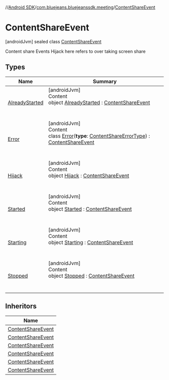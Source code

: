 //[Android SDK](../../../index.md)/[com.bluejeans.bluejeanssdk.meeting](../index.md)/[ContentShareEvent](index.md)



# ContentShareEvent  
 [androidJvm] sealed class [ContentShareEvent](index.md)

Content share Events Hijack here refers to over taking screen share

   


## Types  
  
|  Name |  Summary | 
|---|---|
| <a name="com.bluejeans.bluejeanssdk.meeting/ContentShareEvent.AlreadyStarted///PointingToDeclaration/"></a>[AlreadyStarted](-already-started/index.md)| <a name="com.bluejeans.bluejeanssdk.meeting/ContentShareEvent.AlreadyStarted///PointingToDeclaration/"></a>[androidJvm]  <br>Content  <br>object [AlreadyStarted](-already-started/index.md) : [ContentShareEvent](index.md)  <br><br><br>|
| <a name="com.bluejeans.bluejeanssdk.meeting/ContentShareEvent.Error///PointingToDeclaration/"></a>[Error](-error/index.md)| <a name="com.bluejeans.bluejeanssdk.meeting/ContentShareEvent.Error///PointingToDeclaration/"></a>[androidJvm]  <br>Content  <br>class [Error](-error/index.md)(**type**: [ContentShareErrorType](../-content-share-error-type/index.md)) : [ContentShareEvent](index.md)  <br><br><br>|
| <a name="com.bluejeans.bluejeanssdk.meeting/ContentShareEvent.Hijack///PointingToDeclaration/"></a>[Hijack](-hijack/index.md)| <a name="com.bluejeans.bluejeanssdk.meeting/ContentShareEvent.Hijack///PointingToDeclaration/"></a>[androidJvm]  <br>Content  <br>object [Hijack](-hijack/index.md) : [ContentShareEvent](index.md)  <br><br><br>|
| <a name="com.bluejeans.bluejeanssdk.meeting/ContentShareEvent.Started///PointingToDeclaration/"></a>[Started](-started/index.md)| <a name="com.bluejeans.bluejeanssdk.meeting/ContentShareEvent.Started///PointingToDeclaration/"></a>[androidJvm]  <br>Content  <br>object [Started](-started/index.md) : [ContentShareEvent](index.md)  <br><br><br>|
| <a name="com.bluejeans.bluejeanssdk.meeting/ContentShareEvent.Starting///PointingToDeclaration/"></a>[Starting](-starting/index.md)| <a name="com.bluejeans.bluejeanssdk.meeting/ContentShareEvent.Starting///PointingToDeclaration/"></a>[androidJvm]  <br>Content  <br>object [Starting](-starting/index.md) : [ContentShareEvent](index.md)  <br><br><br>|
| <a name="com.bluejeans.bluejeanssdk.meeting/ContentShareEvent.Stopped///PointingToDeclaration/"></a>[Stopped](-stopped/index.md)| <a name="com.bluejeans.bluejeanssdk.meeting/ContentShareEvent.Stopped///PointingToDeclaration/"></a>[androidJvm]  <br>Content  <br>object [Stopped](-stopped/index.md) : [ContentShareEvent](index.md)  <br><br><br>|


## Inheritors  
  
|  Name | 
|---|
| <a name="com.bluejeans.bluejeanssdk.meeting/ContentShareEvent.AlreadyStarted///PointingToDeclaration/"></a>[ContentShareEvent](-already-started/index.md)|
| <a name="com.bluejeans.bluejeanssdk.meeting/ContentShareEvent.Starting///PointingToDeclaration/"></a>[ContentShareEvent](-starting/index.md)|
| <a name="com.bluejeans.bluejeanssdk.meeting/ContentShareEvent.Started///PointingToDeclaration/"></a>[ContentShareEvent](-started/index.md)|
| <a name="com.bluejeans.bluejeanssdk.meeting/ContentShareEvent.Stopped///PointingToDeclaration/"></a>[ContentShareEvent](-stopped/index.md)|
| <a name="com.bluejeans.bluejeanssdk.meeting/ContentShareEvent.Hijack///PointingToDeclaration/"></a>[ContentShareEvent](-hijack/index.md)|
| <a name="com.bluejeans.bluejeanssdk.meeting/ContentShareEvent.Error///PointingToDeclaration/"></a>[ContentShareEvent](-error/index.md)|

